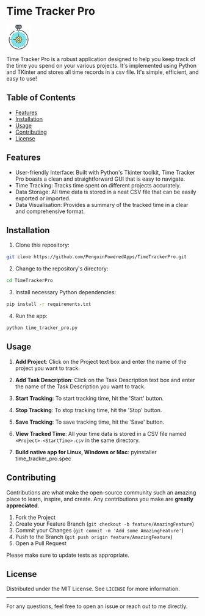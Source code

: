 # Time Tracker Pro

![Time Tracker Pro Logo](icon.png)

Time Tracker Pro is a robust application designed to help you keep track of the time you spend on your various projects. It's implemented using Python and TKinter and stores all time records in a csv file. It's simple, efficient, and easy to use!

## Table of Contents

- [Features](#features)
- [Installation](#installation)
- [Usage](#usage)
- [Contributing](#contributing)
- [License](#license)

## Features

* User-friendly Interface: Built with Python's Tkinter toolkit, Time Tracker Pro boasts a clean and straightforward GUI that is easy to navigate.
* Time Tracking: Tracks time spent on different projects accurately.
* Data Storage: All time data is stored in a neat CSV file that can be easily exported or imported.
* Data Visualisation: Provides a summary of the tracked time in a clear and comprehensive format.

## Installation

1. Clone this repository:
```sh
git clone https://github.com/PenguinPoweredApps/TimeTrackerPro.git
```

2. Change to the repository's directory:
```sh
cd TimeTrackerPro
```

3. Install necessary Python dependencies:
```sh
pip install -r requirements.txt
```

4. Run the app:
```sh
python time_tracker_pro.py
```

## Usage

1. **Add Project**: Click on the Project text box and enter the name of the project you want to track.

2. **Add Task Description**: Click on the Task Description text box and enter the name of the Task Description you want to track.

3. **Start Tracking**: To start tracking time, hit the 'Start' button.

4. **Stop Tracking**: To stop tracking time, hit the 'Stop' button.

5. **Save Tracking**: To save tracking time, hit the 'Save' button.

6. **View Tracked Time**: All your time data is stored in a CSV file named `<Project>-<StartTime>.csv` in the same directory.

7. **Build native app for Linux, Windows or Mac**: pyinstaller time_tracker_pro.spec

## Contributing

Contributions are what make the open-source community such an amazing place to learn, inspire, and create. Any contributions you make are **greatly appreciated**.

1. Fork the Project
2. Create your Feature Branch (`git checkout -b feature/AmazingFeature`)
3. Commit your Changes (`git commit -m 'Add some AmazingFeature'`)
4. Push to the Branch (`git push origin feature/AmazingFeature`)
5. Open a Pull Request

Please make sure to update tests as appropriate.

## License

Distributed under the MIT License. See `LICENSE` for more information.

---

For any questions, feel free to open an issue or reach out to me directly.

